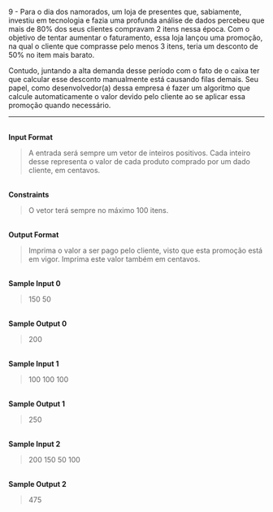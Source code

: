 9 - Para o dia dos namorados, um loja de presentes que, sabiamente, investiu em tecnologia e fazia uma profunda análise de dados percebeu que mais de 80% dos seus clientes compravam 2 itens nessa época. Com o objetivo de tentar aumentar o faturamento, essa loja lançou uma promoção, na qual o cliente que comprasse pelo menos 3 itens, teria um desconto de 50% no item mais barato.

Contudo, juntando a alta demanda desse período com o fato de o caixa ter que calcular esse desconto manualmente está causando filas demais. Seu papel, como desenvolvedor(a) dessa empresa é fazer um algoritmo que calcule automaticamente o valor devido pelo cliente ao se aplicar essa promoção quando necessário.

---

<br>**Input Format**
>A entrada será sempre um vetor de inteiros positivos. Cada inteiro desse representa o valor de cada produto comprado por um dado cliente, em centavos.

<br>**Constraints**
>O vetor terá sempre no máximo 100 itens.

<br>**Output Format**
>Imprima o valor a ser pago pelo cliente, visto que esta promoção está em vigor. Imprima este valor também em centavos.

<br>**Sample Input 0**
>150 50

<br>**Sample Output 0**
>200

<br>**Sample Input 1**
>100 100 100

<br>**Sample Output 1**
>250

<br>**Sample Input 2**
>200 150 50 100

<br>**Sample Output 2**
>475